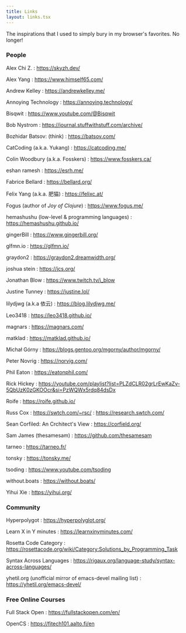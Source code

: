 ```yaml
---
title: Links
layout: links.tsx
---
```


The inspirations that I used to simply bury in my browser's favorites. No longer!

### People

Alex Chi Z.
: <https://skyzh.dev/>

Alex Yang
: <https://www.himself65.com/>

Andrew Kelley
: <https://andrewkelley.me/>

Annoying Technology
: <https://annoying.technology/>

Bisqwit
: <https://www.youtube.com/@Bisqwit>

Bob Nystrom
: <https://journal.stuffwithstuff.com/archive/>

Bozhidar Batsov: (think)
: <https://batsov.com/>

CatCoding (a.k.a. Yukang)
: <https://catcoding.me/>

Colin Woodbury (a.k.a. Fosskers)
: <https://www.fosskers.ca/>

eshan ramesh
: <https://esrh.me/>

Fabrice Bellard
: <https://bellard.org/>

Felix Yang (a.k.a. 肥猫)
: <https://felixc.at/>

Fogus (author of *Joy of Clojure*)
: <https://www.fogus.me/>

hemashushu (low-level & programming languages)
: <https://hemashushu.github.io/>

gingerBill
: <https://www.gingerbill.org/>

glfmn.io
: <https://glfmn.io/>

graydon2
: <https://graydon2.dreamwidth.org/>

joshua stein
: <https://jcs.org/>

Jonathan Blow
: <https://www.twitch.tv/j_blow>

Justine Tunney
: <https://justine.lol/>

lilydjwg (a.k.a 依云)
: <https://blog.lilydjwg.me/>

Leo3418
: <https://leo3418.github.io/>

magnars
: <https://magnars.com/>

matklad
: <https://matklad.github.io/>

Michał Górny
: <https://blogs.gentoo.org/mgorny/author/mgorny/>

Peter Novrig
: <https://norvig.com/>

Phil Eaton
: <https://eatonphil.com/>

Rick Hickey
: <https://youtube.com/playlist?list=PLZdCLR02grLrEwKaZv-5QbUzK0zGKOOcr&si=PzWQWx5rdq84dsDx>

Roife
: <https://roife.github.io/>

Russ Cox
: <https://swtch.com/~rsc/>
: <https://research.swtch.com/>

Sean Corfiled: An Crchitect's View
: <https://corfield.org/>

Sam James (thesamesam)
: <https://github.com/thesamesam>

tarneo
: <https://tarneo.fr/>

tonsky
: <https://tonsky.me/>

tsoding
: <https://www.youtube.com/tsoding>

without.boats
: <https://without.boats/>


Yihui Xie
: <https://yihui.org/>


### Community
Hyperpolygot
: <https://hyperpolyglot.org/>

Learn X in Y minutes
: <https://learnxinyminutes.com/>

Rosetta Code Category
: <https://rosettacode.org/wiki/Category:Solutions_by_Programming_Task>

Syntax Across Languages
: <https://rigaux.org/language-study/syntax-across-languages/>

yhetil.org (unofficial mirror of emacs-devel mailing list)
: <https://yhetil.org/emacs-devel/>

### Free Online Courses

Full Stack Open
: <https://fullstackopen.com/en/>

OpenCS
: <https://fitech101.aalto.fi/en>

